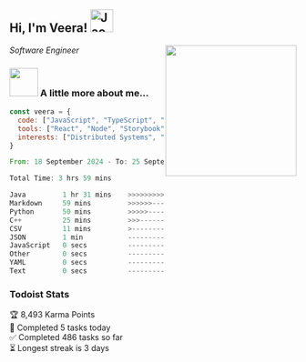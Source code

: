 <h2> Hi, I'm Veera! <img src="https://raw.githubusercontent.com/Tarikul-Islam-Anik/Animated-Fluent-Emojis/master/Emojis/Activities/Jack-O-Lantern.png" alt="Jack-O-Lantern" width="40" height="40" /></h2>
<img align='right' src="https://user-images.githubusercontent.com/74038190/213911110-aedbef38-a29f-4b6b-a65c-11608b4f75a5.gif" width="230">
<p><em>Software Engineer</em></p>


### <img src="https://user-images.githubusercontent.com/74038190/216656963-09118229-8a9e-4af0-910c-c37f35f2e210.gif" width="50"> A little more about me...  

```javascript
const veera = {
  code: ["JavaScript", "TypeScript", "HTML", "CSS", "Python", "Java", "C++"],
  tools: ["React", "Node", "Storybook", "Docker", "Next.JS", "Node", "AWS", "gRPC"],
  interests: ["Distributed Systems", "Cloud Computing", "Machine Learning", "Enterprise Software", "AI"]
}
```

<!--START_SECTION:waka-->

```rust
From: 18 September 2024 - To: 25 September 2024

Total Time: 3 hrs 59 mins

Java         1 hr 31 mins    >>>>>>>>>----------------   37.98 %
Markdown     59 mins         >>>>>>-------------------   24.92 %
Python       50 mins         >>>>>--------------------   20.90 %
C++          25 mins         >>>----------------------   10.60 %
CSV          11 mins         >------------------------   04.69 %
JSON         1 min           -------------------------   00.46 %
JavaScript   0 secs          -------------------------   00.19 %
Other        0 secs          -------------------------   00.12 %
YAML         0 secs          -------------------------   00.05 %
Text         0 secs          -------------------------   00.05 %
```

<!--END_SECTION:waka-->


### Todoist Stats

<!-- TODO-IST:START -->
🏆  8,493 Karma Points           
🌸  Completed 5 tasks today           
✅  Completed 486 tasks so far           
⏳  Longest streak is 3 days
<!-- TODO-IST:END -->
<!--
Profile views:
[![](https://visitcount.itsvg.in/api?id=veeravivekt&label=Profile%20Views&color=1&icon=2&pretty=false)](https://visitcount.itsvg.in)
-->
